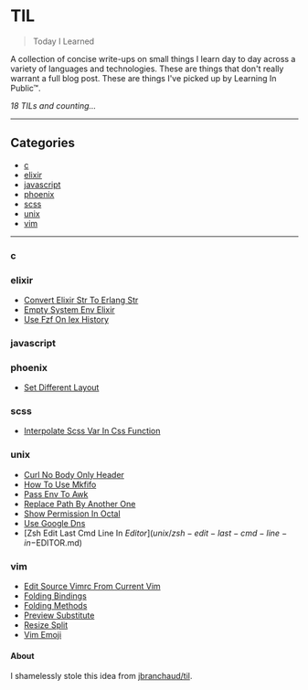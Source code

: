 <h1>TIL</h1>

> Today I Learned

A collection of concise write-ups on small things I learn day to day across a
variety of languages and technologies. These are things that don't really
warrant a full blog post. These are things I've picked up by Learning In Public™.

_18 TILs and counting..._


---


<h2>Categories</h2>

* [c](#c)
* [elixir](#elixir)
* [javascript](#javascript)
* [phoenix](#phoenix)
* [scss](#scss)
* [unix](#unix)
* [vim](#vim)


---


<h3 id="c">c</h3>


<h3 id="elixir">elixir</h3>

- [Convert Elixir Str To Erlang Str](elixir/convert-elixir-str-to-erlang-str.md)
- [Empty System Env Elixir](elixir/empty-system-env-elixir.md)
- [Use Fzf On Iex History](elixir/use-fzf-on-iex-history.md)

<h3 id="javascript">javascript</h3>


<h3 id="phoenix">phoenix</h3>

- [Set Different Layout](phoenix/set-different-layout.md)

<h3 id="scss">scss</h3>

- [Interpolate Scss Var In Css Function](scss/interpolate-scss-var-in-css-function.md)

<h3 id="unix">unix</h3>

- [Curl No Body Only Header](unix/curl-no-body-only-header.md)
- [How To Use Mkfifo](unix/how-to-use-mkfifo.md)
- [Pass Env To Awk](unix/pass-env-to-awk.md)
- [Replace Path By Another One](unix/replace-PATH-by-another-one.md)
- [Show Permission In Octal](unix/show-permission-in-octal.md)
- [Use Google Dns](unix/use-google-dns.md)
- [Zsh Edit Last Cmd Line In $Editor](unix/zsh-edit-last-cmd-line-in-$EDITOR.md)

<h3 id="vim">vim</h3>

- [Edit Source Vimrc From Current Vim](vim/edit-source-vimrc-from-current-vim.md)
- [Folding Bindings](vim/folding-bindings.md)
- [Folding Methods](vim/folding-methods.md)
- [Preview Substitute](vim/preview-substitute.md)
- [Resize Split](vim/resize-split.md)
- [Vim Emoji](vim/vim-emoji.md)


<h4>About</h4>

I shamelessly stole this idea from
[jbranchaud/til](https://github.com/jbranchaud/til).
